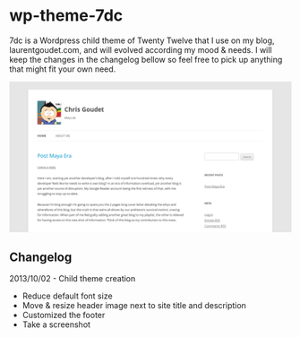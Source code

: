 wp-theme-7dc
============

7dc is a Wordpress child theme of Twenty Twelve that I use on my blog, laurentgoudet.com, and will evolved according my mood & needs. I will keep the changes in the changelog bellow so feel free to pick up anything that might fit your own need.

![7dc theme screenshot](screenshot.png)

Changelog
---------

2013/10/02 - Child theme creation
- Reduce default font size
- Move & resize header image next to site title and description
- Customized the footer
- Take a screenshot
